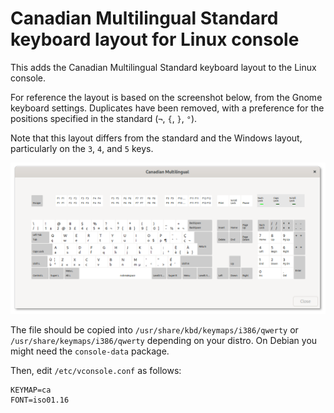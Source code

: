 # Canadian Multilingual Standard keyboard layout for Linux console

This adds the Canadian Multilingual Standard keyboard layout to the Linux
console.

For reference the layout is based on the screenshot below, from the Gnome
keyboard settings. Duplicates have been removed, with a preference for the
positions specified in the standard (`¬`, `{`, `}`, `°`).

Note that this layout differs from the standard and the Windows layout,
particularly on the `3`, `4`, and `5` keys.

![](gnome-cms.png)

The file should be copied into `/usr/share/kbd/keymaps/i386/qwerty` or
`/usr/share/keymaps/i386/qwerty` depending on your distro. On Debian you might
need the `console-data` package.

Then, edit `/etc/vconsole.conf` as follows:

    KEYMAP=ca
    FONT=iso01.16
